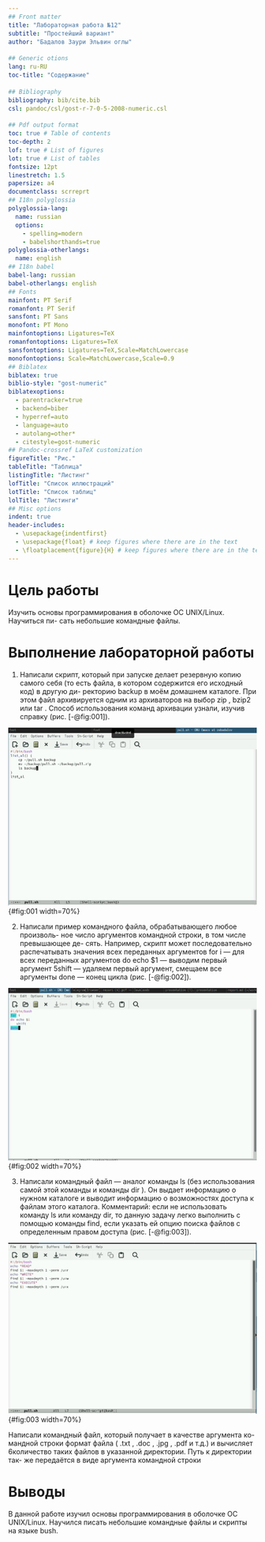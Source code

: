 ```yaml
---
## Front matter
title: "Лабораторная работа №12"
subtitle: "Простейший вариант"
author: "Бадалов Заури Эльвин оглы"

## Generic otions
lang: ru-RU
toc-title: "Содержание"

## Bibliography
bibliography: bib/cite.bib
csl: pandoc/csl/gost-r-7-0-5-2008-numeric.csl

## Pdf output format
toc: true # Table of contents
toc-depth: 2
lof: true # List of figures
lot: true # List of tables
fontsize: 12pt
linestretch: 1.5
papersize: a4
documentclass: scrreprt
## I18n polyglossia
polyglossia-lang:
  name: russian
  options:
	- spelling=modern
	- babelshorthands=true
polyglossia-otherlangs:
  name: english
## I18n babel
babel-lang: russian
babel-otherlangs: english
## Fonts
mainfont: PT Serif
romanfont: PT Serif
sansfont: PT Sans
monofont: PT Mono
mainfontoptions: Ligatures=TeX
romanfontoptions: Ligatures=TeX
sansfontoptions: Ligatures=TeX,Scale=MatchLowercase
monofontoptions: Scale=MatchLowercase,Scale=0.9
## Biblatex
biblatex: true
biblio-style: "gost-numeric"
biblatexoptions:
  - parentracker=true
  - backend=biber
  - hyperref=auto
  - language=auto
  - autolang=other*
  - citestyle=gost-numeric
## Pandoc-crossref LaTeX customization
figureTitle: "Рис."
tableTitle: "Таблица"
listingTitle: "Листинг"
lofTitle: "Список иллюстраций"
lotTitle: "Список таблиц"
lolTitle: "Листинги"
## Misc options
indent: true
header-includes:
  - \usepackage{indentfirst}
  - \usepackage{float} # keep figures where there are in the text
  - \floatplacement{figure}{H} # keep figures where there are in the text
---
```


# Цель работы

Изучить основы программирования в оболочке ОС UNIX/Linux. Научиться пи-
сать небольшие командные файлы.

# Выполнение лабораторной работы

1. Написали скрипт, который при запуске делает резервную копию самого
себя (то есть файла, в котором содержится его исходный код) в другую ди-
ректорию backup в моём домашнем каталоге. При этом файл архивируется
одним из архиваторов на выбор zip , bzip2 или tar . Способ использования
команд архивации узнали, изучив справку (рис. [-@fig:001]).

![Задание 1](image/211.jpg){#fig:001 width=70%}

2. Написали пример командного файла, обрабатывающего любое произволь-
ное число аргументов командной строки, в том числе превышающее де-
сять. Например, скрипт может последовательно распечатывать значения
всех переданных аргументов
for i — для всех переданных аргументов
do echo $1 — выводим первый аргумент
5shift — удаляем первый аргумент, смещаем все аргументы
done — конец цикла (рис. [-@fig:002]).

![Задание 2](image/212.jpg){#fig:002 width=70%}

3. Написали командный файл — аналог команды ls (без использования самой
этой команды и команды dir ). Он выдает информацию о нужном каталоге
и выводит информацию о возможностях доступа к файлам этого каталога.
Комментарий: если не использовать команду ls или команду dir, то данную
задачу легко выполнить с помощью команды find, если указать ей опцию поиска
файлов с определенным правом доступа (рис. [-@fig:003]).

![3адание 3](image/213.jpg){#fig:003 width=70%}

Написали командный файл, который получает в качестве аргумента ко-
мандной строки формат файла ( .txt , .doc , .jpg , .pdf и т.д.) и вычисляет
6количество таких файлов в указанной директории. Путь к директории так-
же передаётся в виде аргумента командной строки

# Выводы

В данной работе изучил основы программирования в оболочке ОС
UNIX/Linux. Научился писать небольшие командные файлы и скрипты на
языке bush.

